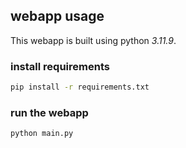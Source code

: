 ## webapp usage

This webapp is built using python *3.11.9*.

### install requirements
```bash
pip install -r requirements.txt
```

### run the webapp
```bash
python main.py
```

